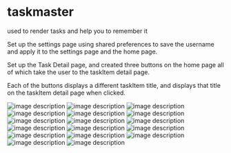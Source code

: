 # taskmaster
used to render tasks and help you to remember it



Set up the settings page using shared preferences to save the username and apply it to the settings page and the home page.


Set up the Task Detail page, and created three buttons on the home page all of which take the user to the taskItem detail page.


Each of the buttons displays a different taskItem title, and displays that title on the taskItem detail page when clicked.

![image description](screenshots/1.png)
![image description](screenshots/2.png)
![image description](screenshots/3.png)
![image description](screenshots/4.png)
![image description](screenshots/5.png)
![image description](screenshots/6.png)
![image description](screenshots/7.png)
![image description](screenshots/8.png)
![image description](screenshots/9.png)
![image description](screenshots/10.png)
![image description](screenshots/11.png)
![image description](screenshots/12.png)
![image description](screenshots/13.png)
![image description](screenshots/14.png)
![image description](screenshots/15.png)
![image description](screenshots/17.png)
![image description](screenshots/aa.png)
